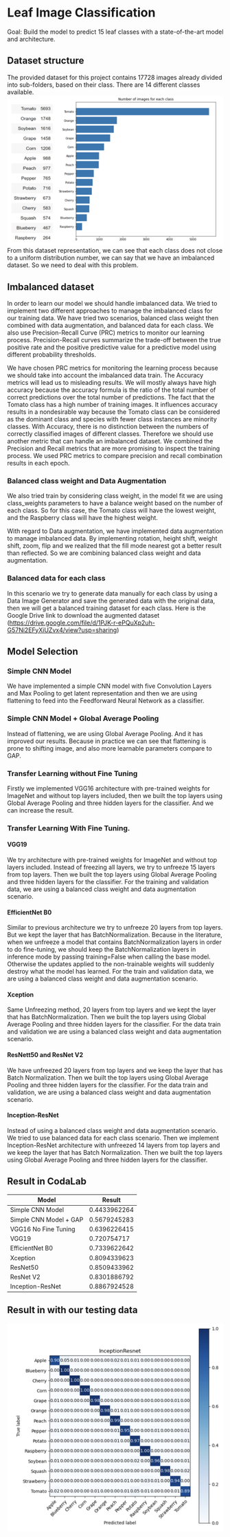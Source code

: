 # Leaf Image Classification 
Goal: Build the model to predict 15 leaf classes with a state-of-the-art model and architecture.

## Dataset structure
The provided dataset for this project contains 17728 images already divided into sub-folders, based on their class. There are 14 different classes available.
![dataset](dataset_plot.png) 
From this dataset representation, we can see that each class does not close to a uniform distribution number, we can say that we have an imbalanced dataset. So we need to deal with this problem.

## Imbalanced dataset

In order to learn our model we should handle imbalanced data. We tried to implement two different approaches to manage the imbalanced class for our training data. We have tried two scenarios, balanced class weight then combined with data augmentation, and balanced data for each class. We also use Precision-Recall Curve (PRC) metrics to monitor our learning process. Precision-Recall curves summarize the trade-off between the true positive rate and the positive predictive value for a predictive model using different probability thresholds.

We have chosen PRC metrics for monitoring the learning process because we should take into account the imbalanced data train. The Accuracy metrics will lead us to misleading results. We will mostly always have high accuracy because the accuracy formula is the ratio of the total number of correct predictions over the total number of predictions. The fact that the Tomato class has a high number of training images. It influences accuracy results in a nondesirable way because the Tomato class can be considered as the dominant class and species with fewer class instances are minority classes. With Accuracy, there is no distinction between the numbers of correctly classified images of different classes. Therefore we should use another metric that can handle an imbalanced dataset. We combined the Precision and Recall metrics that are more promising to inspect the training process. We used PRC metrics to compare precision and recall combination results in each epoch. 

### Balanced class weight and Data Augmentation
We also tried train by considering class weight, in the model fit we are using class_weights parameters to have a balance weight based on the number of each class. So for this case, the Tomato class will have the lowest weight, and the Raspberry class will have the highest weight. 

With regard to Data augmentation, we have implemented data augmentation to manage imbalanced data. By implementing rotation, height shift, weight shift, zoom, flip and we realized that the fill mode nearest got a better result than reflected. So we are combining  balanced class weight and data augmentation. 

### Balanced data for each class
In this scenario we try to generate data manually for each class by using a Data Image Generator and save the generated data with the original data, then we will get a balanced training dataset for each class. Here is the Google Drive link to download the augmented dataset (https://drive.google.com/file/d/1PJK-r-ePQuXp2uh-G57Ni2EFyXiUZvx4/view?usp=sharing) 

## Model Selection

### Simple CNN Model
We have implemented a simple CNN model with five Convolution Layers and Max Pooling to get latent representation and then we are using flattening to feed into the Feedforward Neural Network as a classifier. 

### Simple CNN Model + Global Average Pooling
Instead of flattening, we are using Global Average Pooling. And it has improved our results. Because in practice we can see that flattening is prone to shifting image, and also more learnable parameters compare to GAP.

### Transfer Learning without Fine Tuning
Firstly we implemented VGG16 architecture with pre-trained weights for ImageNet and without top layers included, then we built the top layers using Global Average Pooling and three hidden layers for the classifier. And we can increase the result.

### Transfer Learning With Fine Tuning.
#### VGG19
We try architecture with pre-trained weights for ImageNet and without top layers included. Instead of freezing all layers, we try to unfreeze 15 layers from top layers. Then we built the top layers using Global Average Pooling and three hidden layers for the classifier. For the training and validation data, we are using a balanced class weight and data augmentation scenario.

#### EfficientNet B0
Similar to previous architecture we try to unfreeze 20 layers from top layers. But we kept the layer that has BatchNormalization. Because in the literature, when we unfreeze a model that contains BatchNormalization layers in order to do fine-tuning, we should keep the BatchNormalization layers in inference mode by passing training=False when calling the base model. Otherwise the updates applied to the non-trainable weights will suddenly destroy what the model has learned. For the train and validation data, we are using a balanced class weight and data augmentation scenario.


#### Xception
Same Unfreezing method, 20 layers from top layers and we kept the layer that has BatchNormalization. Then we built the top layers using Global Average Pooling and three hidden layers for the classifier.  For the data train and validation we are using a balanced class weight and data augmentation scenario.

#### ResNett50 and ResNet V2
We have unfreezed 20 layers from top layers and we keep the layer that has Batch Normalization. Then we built the top layers using Global Average Pooling and three hidden layers for the classifier.  For the data train and validation, we are using a balanced class weight and data augmentation scenario.

#### Inception-ResNet 
Instead of using a balanced class weight and data augmentation scenario. We tried to use balanced data for each class scenario. Then we implement Inception-ResNet architecture with unfreezed 14 layers from top layers and we keep the layer that has Batch Normalization. Then we built the top layers using Global Average Pooling and three hidden layers for the classifier.

## Result in CodaLab
| Model                  | Result       |
| ---------------------- | ------------ |
| Simple CNN Model       | 0.4433962264 |
| Simple CNN Model + GAP | 0.5679245283 |
| VGG16 No Fine Tuning   | 0.6396226415 |
| VGG19                  | 0.720754717  |
| EfficientNet B0        | 0.7339622642 |
| Xception               | 0.8094339623 |
| ResNet50               | 0.8509433962 |
| ResNet V2              | 0.8301886792 |
| Inception-ResNet       | 0.8867924528 |

## Result in with our testing data
![result](result.png) 




